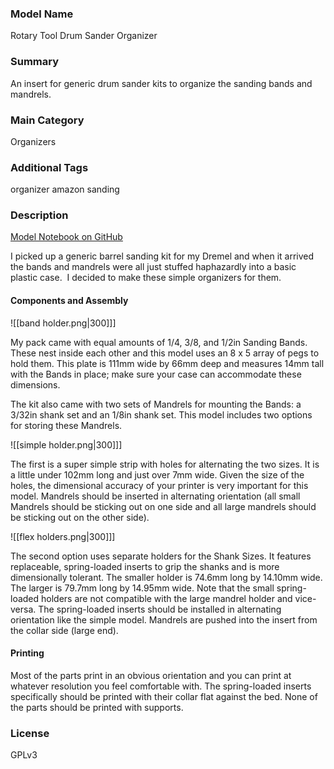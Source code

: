 ### Model Name
Rotary Tool Drum Sander Organizer

### Summary
An insert for generic drum sander kits to organize the sanding bands and mandrels.

### Main Category
Organizers

### Additional Tags
organizer amazon sanding

### Description
[Model Notebook on GitHub](https://github.com/AdamantLife/Rotary-Tool-Drum-Sander-Organizer)

I picked up a generic barrel sanding kit for my Dremel and when it arrived the bands and mandrels were all just stuffed haphazardly into a basic plastic case.  I decided to make these simple organizers for them.

#### Components and Assembly

![[band holder.png|300]]]

My pack came with equal amounts of 1/4, 3/8, and 1/2in Sanding Bands. These nest inside each other and this model uses an 8 x 5 array of pegs to hold them. This plate is 111mm wide by 66mm deep and measures 14mm tall with the Bands in place; make sure your case can accommodate these dimensions.

The kit also came with two sets of Mandrels for mounting the Bands: a 3/32in shank set and an 1/8in shank set. This model includes two options for storing these Mandrels.

![[simple holder.png|300]]]

The first is a super simple strip with holes for alternating the two sizes. It is a little under 102mm long and just over 7mm wide. Given the size of the holes, the dimensional accuracy of your printer is very important for this model. Mandrels should be inserted in alternating orientation (all small Mandrels should be sticking out on one side and all large mandrels should be sticking out on the other side).

![[flex holders.png|300]]]

The second option uses separate holders for the Shank Sizes. It features replaceable, spring-loaded inserts to grip the shanks and is more dimensionally tolerant. The smaller holder is 74.6mm long by 14.10mm wide. The larger is 79.7mm long by 14.95mm wide. Note that the small spring-loaded holders are not compatible with the large mandrel holder and vice-versa. The spring-loaded inserts should be installed in alternating orientation like the simple model. Mandrels are pushed into the insert from the collar side (large end).

#### Printing

Most of the parts print in an obvious orientation and you can print at whatever resolution you feel comfortable with. The spring-loaded inserts specifically should be printed with their collar flat against the bed. None of the parts should be printed with supports.

### License
GPLv3